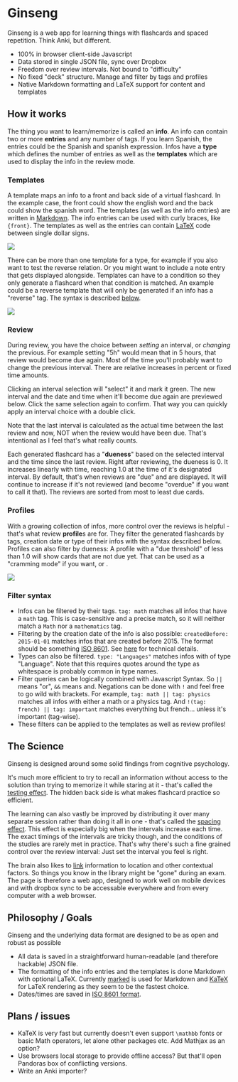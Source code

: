 # Ginseng

Ginseng is a web app for learning things with flashcards and spaced repetition. Think Anki, but different.

- 100% in browser client-side Javascript
- Data stored in single JSON file, sync over Dropbox
- Freedom over review intervals. Not bound to "difficulty"
- No fixed "deck" structure. Manage and filter by tags and profiles
- Native Markdown formatting and LaTeX support for content and templates

## How it works
The thing you want to learn/memorize is called an **info**. An info can contain two or more **entries** and any number of tags. If you learn Spanish, the entries could be the Spanish and spanish expression. Infos have a **type** which defines the number of entries as well as the **templates** which are used to display the info in the review mode.

### Templates
A template maps an info to a front and back side of a virtual flashcard. In the example case, the front could show the english word and the back could show the spanish word. The templates (as well as the info entries) are written in [Markdown](http://en.wikipedia.org/wiki/Markdown). The info entries can be used with curly braces, like `{front}`. The templates as well as the entries can contain [LaTeX](http://en.wikipedia.org/wiki/LaTeX) code between single dollar signs.

![](https://github.com/s9w/Ginseng/raw/master/doc/simple_example.png)

There can be more than one template for a type, for example if you also want to test the reverse relation. Or you might want to include a note entry that gets displayed alongside. Templates can have to a condition so they only generate a flashcard when that condition is matched. An example could be a reverse template that will only be generated if an info has a "reverse" tag. The syntax is described [below](#filter-syntax).

![](https://github.com/s9w/Ginseng/raw/master/doc/conditional_templates.png)

### Review
During review, you have the choice between *setting* an interval, or *changing* the previous. For example setting "5h" would mean that in 5 hours, that review would become due again. Most of the time you'll probably want to change the previous interval. There are relative increases in percent or fixed time amounts.

Clicking an interval selection will "select" it and mark it green. The new interval and the date and time when it'll become due again are previewed below. Click the same selection again to confirm. That way you can quickly apply an interval choice with a double click.

Note that the last interval is calculated as the actual time between the last review and now, NOT when the review would have been due. That's intentional as I feel that's what really counts.

Each generated flashcard has a "**dueness**" based on the selected interval and the time since the last review. Right after reviewing, the dueness is 0. It increases linearly with time, reaching 1.0 at the time of it's designated interval. By default, that's when reviews are "due" and are displayed. It will continue to increase if it's not reviewed (and become "overdue" if you want to call it that). The reviews are sorted from most to least due cards.

### Profiles
With a growing collection of infos, more control over the reviews is helpful - that's what review **profile**s are for. They filter the generated flashcards by tags, creation date or type of their infos with the syntax described below. Profiles can also filter by dueness: A profile with a "due threshold" of less than 1.0 will show cards that are not due yet. That can be used as a "cramming mode" if you want, or .

![](https://github.com/s9w/Ginseng/raw/master/doc/profiles.png)

### Filter syntax
- Infos can be filtered by their tags. `tag: math` matches all infos that have a `math` tag. This is case-sensitive and a precise match, so it will neither match a `Math` nor a `mathematics` tag.
- Filtering by the creation date of the info is also possible: `createdBefore: 2015-01-01` matches infos that are created before 2015. The format should be something [ISO 8601](http://en.wikipedia.org/wiki/ISO_8601). See [here](http://momentjs.com/docs/#/parsing/string/) for technical details.
- Types can also be filtered. `type: "Languages"` matches infos with of type "Language". Note that this requires quotes around the type as whitespace is probably common in type names.
- Filter queries can be logically combined with Javascript Syntax. So `||` means "or", `&&` means and. Negations can be done with `!` and feel free to go wild with brackets. For example, `tag: math || tag: physics` matches all infos with either a math or a physics tag. And `!(tag: french) || tag: important` matches everything but french... unless it's important (tag-wise).
- These filters can be applied to the templates as well as review profiles!

## The Science
Ginseng is designed around some solid findings from cognitive psychology.

It's much more efficient to try to recall an information without access to the solution than trying to memorize it while staring at it - that's called the [testing effect](http://en.wikipedia.org/wiki/Testing_effect). The hidden back side is what makes flashcard practice so efficient.

The learning can also vastly be improved by distributing it over many separate session rather than doing it all in one - that's called the [spacing effect](http://en.wikipedia.org/wiki/Spacing_effect). This effect is especially big when the intervals increase each time. The exact timings of the intervals are tricky though, and the conditions of the studies are rarely met in practice. That's why there's such a fine grained control over the review interval: Just set the interval you feel is right.

The brain also likes to [link](http://gocognitive.net/interviews/effect-context-memory) information to location and other contextual factors. So things you know in the library might be "gone" during an exam. The page is therefore a web app, designed to work well on mobile devices and with dropbox sync to be accessable everywhere and from every computer with a web browser.

## Philosophy / Goals
Ginseng and the underlying data format are designed to be as open and robust as possible
- All data is saved in a straightforward human-readable (and therefore hackable) JSON file.
- The formatting of the info entries and the templates is done Markdown with optional LaTeX. Currently [marked](https://github.com/chjj/marked) is used for Markdown and [KaTeX](https://github.com/Khan/KaTeX) for LaTeX rendering as they seem to be the fastest choice.
- Dates/times are saved in [ISO 8601 format](http://en.wikipedia.org/wiki/ISO_8601).

## Plans / issues
- KaTeX is very fast but currently doesn't even support `\mathbb` fonts or basic Math operators, let alone other packages etc. Add Mathjax as an option?
- Use browsers local storage to provide offline access? But that'll open Pandoras box of conflicting versions.
- Write an Anki importer?